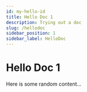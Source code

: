 ```yaml
---
id: my-hello-id
title: Hello Doc 1
description: Trying out a doc
slug: /hellodoc
sidebar_position: 1
sidebar_label: HelloDoc
---
```


# Hello Doc 1

Here is some random content...